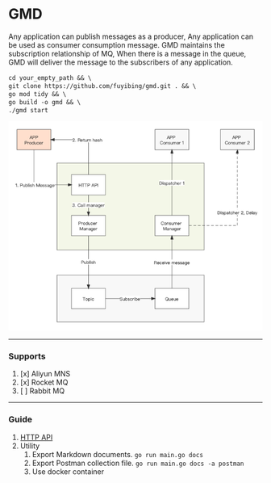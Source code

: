 # GMD

Any application can publish messages as a producer, Any application can be used as
consumer consumption message. GMD maintains the subscription relationship of MQ, When
there is a message in the queue, GMD will deliver the message to the subscribers of
any application.

```shell
cd your_empty_path && \
git clone https://github.com/fuyibing/gmd.git . && \
go mod tidy && \
go build -o gmd && \
./gmd start
```

![Work flow](./docs/work-flow.png)

----

### Supports

1. [x] Aliyun MNS
2. [x] Rocket MQ
3. [ ] Rabbit MQ

----

### Guide

1. [HTTP API](./docs/api)
2. Utility
    1. Export Markdown documents. `go run main.go docs`
    2. Export Postman collection file. `go run main.go docs -a postman`
    3. Use docker container




